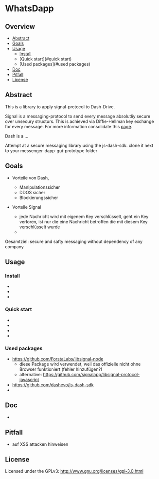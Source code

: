 # WhatsDapp

## Overview

- [Abstract](#abstract)
- [Goals](#goals)
- [Usage](#usage)
    - [Install](#install)
    - [Quick start](#quick start)
    - [Used packages](#used packages)
- [Doc](#doc)
- [Pitfall](#pitfall)
- [License](#license)



## Abstract
This is a library to apply signal-protocol to Dash-Drive.

Signal is a messaging-protocol to send every message absolutliy secure over unsecury structurs.
This is achieved via Diffie-Hellman key exchange for every message.
For more information consolidate this [page](https://signal.org/docs/specifications/x3dh/#security-considerations).

Dash is a ...


Attempt at a secure messaging library using the js-dash-sdk.
clone it next to your messenger-dapp-gui-prototype folder

## Goals

- Vorteile von Dash,
    - Manipulationssicher
    - DDOS sicher
    - Blockierungssicher

- Vorteile Signal
    - jede Nachricht wird mit eigenem Key verschlüsselt, geht ein Key verloren, ist nur die eine Nachricht betroffen die mit diesem Key verschlüsselt wurde
    - 

Gesamtziel: secure and safty messaging without dependency of any company

## Usage


### Install 

-
-
-


### Quick start

-
-
-
-

### Used packages

- https://github.com/ForstaLabs/libsignal-node
    - diese Package wird verwendet, weil das offizielle nicht ohne Browser funktioniert (fehler hinzufügen?)
    - alternative: https://github.com/signalapp/libsignal-protocol-javascript
- https://github.com/dashevo/js-dash-sdk
- 

## Doc
- 

## Pitfall
- auf XSS attacken hinweisen

## License
Licensed under the GPLv3: http://www.gnu.org/licenses/gpl-3.0.html

